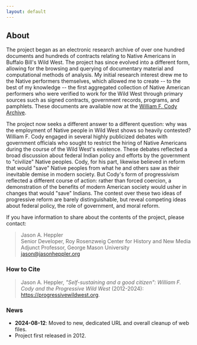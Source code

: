 ```yaml
---
layout: default
---
```


## About

The project began as an electronic research archive of over one hundred
documents and hundreds of contracts relating to Native Americans in
Buffalo Bill's Wild West. The project has since evolved into a
different form, allowing for the browsing and querying of documentary
material and computational methods of analysis. My initial research
interest drew me to the Native performers themselves, which allowed me
to create -- to the best of my knowledge -- the first aggregated
collection of Native American performers who were verified to work for
the Wild West through primary sources such as signed contracts,
government records, programs, and pamphlets. These documents are
available now at the [William F. Cody Archive](https://codyarchive.org).

The project now seeks a different answer to a different question: why
was the employment of Native people in Wild West shows so heavily
contested? William F. Cody engaged in several highly publicized debates
with government officials who sought to restrict the hiring of Native
Americans during the course of the Wild West's existence. These debates
reflected a broad discussion about federal Indian policy and efforts by
the government to "civilize" Native peoples. Cody, for his part,
likewise believed in reform that would "save" Native peoples from what
he and others saw as their inevitable demise in modern society. But
Cody's form of progressivism reflected a different course of action:
rather than forced coercion, a demonstration of the benefits of modern
American society would usher in changes that would "save" Indians. The
contest over these two ideas of progressive reform are barely
distinguishable, but reveal competing ideas about federal policy, the
role of government, and moral reform.

If you have information to share about the contents of the project,
please contact:

> Jason A. Heppler\
> Senior Developer, Roy Rosenzweig Center for History and New Media\
> Adjunct Professor, George Mason University\
> jason@jasonheppler.org

### How to Cite

> Jason A. Heppler, _\"Self-sustaining and a good citizen\": William F.
> Cody and the Progressive Wild West_ (2012-2024):
> https://progressivewildwest.org.

### News

- **2024-08-12**: Moved to new, dedicated URL and overall cleanup of
  web files.
- Project first released in 2012.
